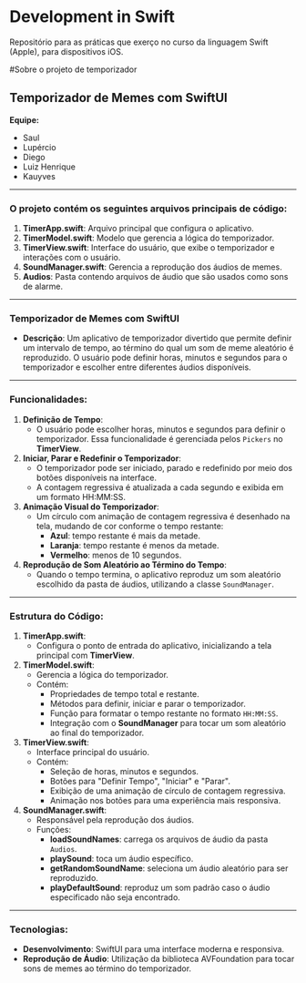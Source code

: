 # Development in Swift
 Repositório para as práticas que exerço no curso da linguagem Swift (Apple), para dispositivos iOS.

 #Sobre o projeto de temporizador


 ## **Temporizador de Memes com SwiftUI**

**Equipe:**

- Saul
- Lupércio
- Diego
- Luiz Henrique
- Kauyves

---

### O **projeto** contém os seguintes arquivos principais de código:

1. **TimerApp.swift**: Arquivo principal que configura o aplicativo.
2. **TimerModel.swift**: Modelo que gerencia a lógica do temporizador.
3. **TimerView.swift**: Interface do usuário, que exibe o temporizador e interações com o usuário.
4. **SoundManager.swift**: Gerencia a reprodução dos áudios de memes.
5. **Audios**: Pasta contendo arquivos de áudio que são usados como sons de alarme.

---

### **Temporizador de Memes com SwiftUI**

- **Descrição**: Um aplicativo de temporizador divertido que permite definir um intervalo de tempo, ao término do qual um som de meme aleatório é reproduzido. O usuário pode definir horas, minutos e segundos para o temporizador e escolher entre diferentes áudios disponíveis.

---

### **Funcionalidades**:

1. **Definição de Tempo**:
    - O usuário pode escolher horas, minutos e segundos para definir o temporizador. Essa funcionalidade é gerenciada pelos `Pickers` no **TimerView**.
2. **Iniciar, Parar e Redefinir o Temporizador**:
    - O temporizador pode ser iniciado, parado e redefinido por meio dos botões disponíveis na interface.
    - A contagem regressiva é atualizada a cada segundo e exibida em um formato HH:MM:SS.
3. **Animação Visual do Temporizador**:
    - Um círculo com animação de contagem regressiva é desenhado na tela, mudando de cor conforme o tempo restante:
        - **Azul**: tempo restante é mais da metade.
        - **Laranja**: tempo restante é menos da metade.
        - **Vermelho**: menos de 10 segundos.
4. **Reprodução de Som Aleatório ao Término do Tempo**:
    - Quando o tempo termina, o aplicativo reproduz um som aleatório escolhido da pasta de áudios, utilizando a classe `SoundManager`.

---

### **Estrutura do Código**:

1. **TimerApp.swift**:
    - Configura o ponto de entrada do aplicativo, inicializando a tela principal com **TimerView**.
2. **TimerModel.swift**:
    - Gerencia a lógica do temporizador.
    - Contém:
        - Propriedades de tempo total e restante.
        - Métodos para definir, iniciar e parar o temporizador.
        - Função para formatar o tempo restante no formato `HH:MM:SS`.
        - Integração com o **SoundManager** para tocar um som aleatório ao final do temporizador.
3. **TimerView.swift**:
    - Interface principal do usuário.
    - Contém:
        - Seleção de horas, minutos e segundos.
        - Botões para "Definir Tempo", "Iniciar" e "Parar".
        - Exibição de uma animação de círculo de contagem regressiva.
        - Animação nos botões para uma experiência mais responsiva.
4. **SoundManager.swift**:
    - Responsável pela reprodução dos áudios.
    - Funções:
        - **loadSoundNames**: carrega os arquivos de áudio da pasta `Audios`.
        - **playSound**: toca um áudio específico.
        - **getRandomSoundName**: seleciona um áudio aleatório para ser reproduzido.
        - **playDefaultSound**: reproduz um som padrão caso o áudio especificado não seja encontrado.

---

### **Tecnologias**:

- **Desenvolvimento**: SwiftUI para uma interface moderna e responsiva.
- **Reprodução de Áudio**: Utilização da biblioteca AVFoundation para tocar sons de memes ao término do temporizador.
